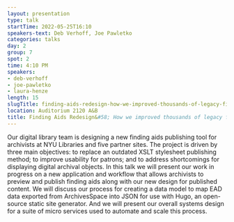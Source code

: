 ```yaml
---
layout: presentation
type: talk
startTime: 2022-05-25T16:10
speakers-text: Deb Verhoff, Joe Pawletko
categories: talks
day: 2
group: 7
spot: 2
time: 4:10 PM
speakers:
- deb-verhoff
- joe-pawletko
- laura-henze
length: 15
slugTitle: finding-aids-redesign-how-we-improved-thousands-of-legacy-finding-aids-and-upgraded-a-20-year-old-web-publishing-process
location: Auditorium 2120 A&B
title: Finding Aids Redesign&#58; How we improved thousands of legacy finding aids and upgraded a 20 year old web publishing process
---
```

Our digital library team is designing a new finding aids publishing tool for archivists at NYU Libraries and five partner sites. The project is driven by three main objectives: to replace an outdated XSLT stylesheet publishing method; to improve usability for patrons; and to address shortcomings for displaying digital archival objects. In this talk we will present our work in progress on a new application and workflow that allows archivists to preview and publish finding aids along with our new design for published content. We will discuss our process for creating a data model to map EAD data exported from ArchivesSpace into JSON for use with Hugo, an open-source static site generator. And we will present our overall systems design for a suite of micro services used to automate and scale this process.
